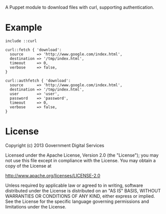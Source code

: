 A Puppet module to download files with curl, supporting authentication.

# Example

	include ::curl

	curl::fetch { 'download':
	  source      => 'http://www.google.com/index.html',
	  destination => '/tmp/index.html',
	  timeout     => 0,
	  verbose     => false,
	}

	curl::authfetch { 'download':
	  source      => 'http://www.google.com/index.html',
	  destination => '/tmp/index.html',
	  user        => 'user',
	  password    => 'password',
	  timeout     => 0,
	  verbose     => false,
	}

# License

Copyright (c) 2013 Government Digital Services

Licensed under the Apache License, Version 2.0 (the "License");
you may not use this file except in compliance with the License.
You may obtain a copy of the License at

   http://www.apache.org/licenses/LICENSE-2.0

Unless required by applicable law or agreed to in writing, software
distributed under the License is distributed on an "AS IS" BASIS,
WITHOUT WARRANTIES OR CONDITIONS OF ANY KIND, either express or implied.
See the License for the specific language governing permissions and
limitations under the License.
